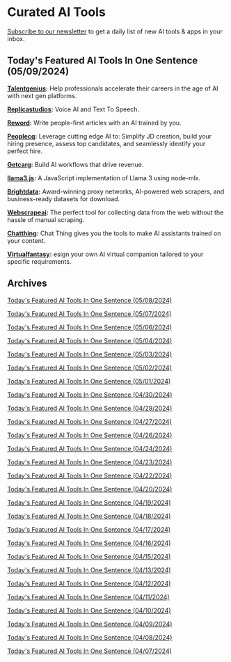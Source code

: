 # Curated AI Tools

[Subscribe to our newsletter](https://curatedaitools.substack.com/) to get a daily list of new AI tools & apps in your inbox.

## Today's Featured AI Tools In One Sentence (05/09/2024)

**[Talentgenius](https://talentgenius.io/):** Help professionals accelerate their careers in the age of AI with next gen platforms.

**[Replicastudios](https://www.replicastudios.com/):** Voice AI and Text To Speech.

**[Reword](https://reword.com/):** Write people-first articles with an AI trained by you.

**[Peoplecq](https://www.peoplecq.com/):** Leverage cutting edge AI to: Simplify JD creation, build your hiring presence, assess top candidates, and seamlessly identify your perfect hire.

**[Getcarg](https://www.getcargo.io/):** Build AI workflows that drive revenue.

**[llama3.js](https://github.com/frost-beta/llama3.js):** A JavaScript implementation of Llama 3 using node-mlx.

**[Brightdata](https://brightdata.com/):** Award-winning proxy networks, AI-powered web scrapers, and business-ready datasets for download.

**[Webscrapeai](https://webscrapeai.com/):** The perfect tool for collecting data from the web without the hassle of manual scraping.

**[Chatthing](https://chatthing.ai/):** Chat Thing gives you the tools to make AI assistants trained on your content.

**[Virtualfantasy](https://www.virtualfantasy.ai/):** esign your own AI virtual companion tailored to your specific requirements.

## Archives

[Today's Featured AI Tools In One Sentence (05/08/2024)](https://curatedaitools.substack.com/p/todays-featured-ai-tools-in-one-sentence-728)

[Today's Featured AI Tools In One Sentence (05/07/2024)](https://curatedaitools.substack.com/p/todays-featured-ai-tools-in-one-sentence-b21)

[Today's Featured AI Tools In One Sentence (05/06/2024)](https://curatedaitools.substack.com/p/todays-featured-ai-tools-in-one-sentence-338)

[Today's Featured AI Tools In One Sentence (05/04/2024)](https://curatedaitools.substack.com/p/todays-featured-ai-tools-in-one-sentence-0b8)

[Today's Featured AI Tools In One Sentence (05/03/2024)](https://curatedaitools.substack.com/p/todays-featured-ai-tools-in-one-sentence-025)

[Today's Featured AI Tools In One Sentence (05/02/2024)](https://curatedaitools.substack.com/p/todays-featured-ai-tools-in-one-sentence-db2)

[Today's Featured AI Tools In One Sentence (05/01/2024)](https://curatedaitools.substack.com/p/todays-featured-ai-tools-in-one-sentence-1d7)

[Today's Featured AI Tools In One Sentence (04/30/2024)](https://curatedaitools.substack.com/p/todays-featured-ai-tools-in-one-sentence-f2f)

[Today's Featured AI Tools In One Sentence (04/29/2024)](https://curatedaitools.substack.com/p/todays-featured-ai-tools-in-one-sentence-a28)

[Today's Featured AI Tools In One Sentence (04/27/2024)](https://curatedaitools.substack.com/p/todays-featured-ai-tools-in-one-sentence-00e)

[Today's Featured AI Tools In One Sentence (04/26/2024)](https://curatedaitools.substack.com/p/todays-featured-ai-tools-in-one-sentence-87c)

[Today's Featured AI Tools In One Sentence (04/24/2024)](https://curatedaitools.substack.com/p/todays-featured-ai-tools-in-one-sentence-acc)

[Today's Featured AI Tools In One Sentence (04/23/2024)](https://curatedaitools.substack.com/p/todays-featured-ai-tools-in-one-sentence-1a4)

[Today's Featured AI Tools In One Sentence (04/22/2024)](https://curatedaitools.substack.com/p/todays-featured-ai-tools-in-one-sentence-dc9)

[Today's Featured AI Tools In One Sentence (04/20/2024)](https://curatedaitools.substack.com/p/todays-featured-ai-tools-in-one-sentence-4b5)

[Today's Featured AI Tools In One Sentence (04/19/2024)](https://curatedaitools.substack.com/p/todays-featured-ai-tools-in-one-sentence-7dd)

[Today's Featured AI Tools In One Sentence (04/18/2024)](https://curatedaitools.substack.com/p/todays-featured-ai-tools-in-one-sentence-554)

[Today's Featured AI Tools In One Sentence (04/17/2024)](https://curatedaitools.substack.com/p/todays-featured-ai-tools-in-one-sentence-a82)

[Today's Featured AI Tools In One Sentence (04/16/2024)](https://curatedaitools.substack.com/p/todays-featured-ai-tools-in-one-sentence-21e)

[Today's Featured AI Tools In One Sentence (04/15/2024)](https://curatedaitools.substack.com/p/todays-featured-ai-tools-in-one-sentence-d3a)

[Today's Featured AI Tools In One Sentence (04/13/2024)](https://curatedaitools.substack.com/p/todays-featured-ai-tools-in-one-sentence-c1f)

[Today's Featured AI Tools In One Sentence (04/12/2024)](https://curatedaitools.substack.com/p/todays-featured-ai-tools-in-one-sentence-a91)

[Today's Featured AI Tools In One Sentence (04/11/2024)](https://curatedaitools.substack.com/p/todays-featured-ai-tools-in-one-sentence-0a9)

[Today's Featured AI Tools In One Sentence (04/10/2024)](https://curatedaitools.substack.com/p/todays-featured-ai-tools-in-one-sentence-288)

[Today's Featured AI Tools In One Sentence (04/09/2024)](https://curatedaitools.substack.com/p/todays-featured-ai-tools-in-one-sentence-1a0)

[Today's Featured AI Tools In One Sentence (04/08/2024)](https://curatedaitools.substack.com/p/todays-featured-ai-tools-in-one-sentence-d81)

[Today's Featured AI Tools In One Sentence (04/07/2024)](https://curatedaitools.substack.com/p/todays-featured-ai-tools-in-one-sentence)
